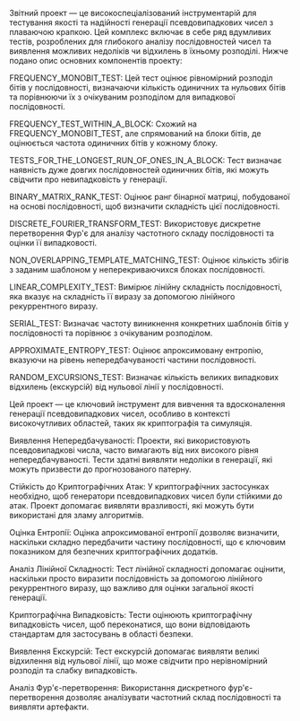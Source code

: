 Звітний проект — це високоспеціалізований інструментарій для тестування якості та надійності генерації псевдовипадкових чисел з плаваючою крапкою. Цей комплекс включає в себе ряд вдумливих тестів, розроблених для глибокого аналізу послідовностей чисел та виявлення можливих недоліків чи відхилень в їхньому розподілі. Нижче подано опис основних компонентів проекту:

FREQUENCY_MONOBIT_TEST:
Цей тест оцінює рівномірний розподіл бітів у послідовності, визначаючи кількість одиничних та нульових бітів та порівнюючи їх з очікуваним розподілом для випадкової послідовності.

FREQUENCY_TEST_WITHIN_A_BLOCK:
Схожий на FREQUENCY_MONOBIT_TEST, але спрямований на блоки бітів, де оцінюється частота одиничних бітів у кожному блоку.

TESTS_FOR_THE_LONGEST_RUN_OF_ONES_IN_A_BLOCK:
Тест визначає наявність дуже довгих послідовностей одиничних бітів, які можуть свідчити про невипадковість у генерації.

BINARY_MATRIX_RANK_TEST:
Оцінює ранг бінарної матриці, побудованої на основі послідовності, щоб визначити складність цієї послідовності.

DISCRETE_FOURIER_TRANSFORM_TEST:
Використовує дискретне перетворення Фур'є для аналізу частотного складу послідовності та оцінки її випадковості.

NON_OVERLAPPING_TEMPLATE_MATCHING_TEST:
Оцінює кількість збігів з заданим шаблоном у неперекриваючихся блоках послідовності.

LINEAR_COMPLEXITY_TEST:
Вимірює лінійну складність послідовності, яка вказує на складність її виразу за допомогою лінійного рекуррентного виразу.

SERIAL_TEST:
Визначає частоту виникнення конкретних шаблонів бітів у послідовності та порівнює з очікуваним розподілом.

APPROXIMATE_ENTROPY_TEST:
Оцінює апроксимовану ентропію, вказуючи на рівень непередбачуваності частини послідовності.

RANDOM_EXCURSIONS_TEST:
Визначає кількість великих випадкових відхилень (екскурсій) від нульової лінії у послідовності.

Цей проект — це ключовий інструмент для вивчення та вдосконалення генерації псевдовипадкових чисел, особливо в контексті високочутливих областей, таких як криптографія та симуляція.

Виявлення Непередбачуваності:
Проекти, які використовують псевдовипадкові числа, часто вимагають від них високого рівня непередбачуваності. Тести здатні виявляти недоліки в генерації, які можуть призвести до прогнозованого патерну.

Стійкість до Криптографічних Атак:
У криптографічних застосунках необхідно, щоб генератори псевдовипадкових чисел були стійкими до атак. Проект допомагає виявляти вразливості, які можуть бути використані для зламу алгоритмів.

Оцінка Ентропії:
Оцінка апроксимованої ентропії дозволяє визначити, наскільки складно передбачити частину послідовності, що є ключовим показником для безпечних криптографічних додатків.

Аналіз Лінійної Складності:
Тест лінійної складності допомагає оцінити, наскільки просто виразити послідовність за допомогою лінійного рекуррентного виразу, що важливо для оцінки загальної якості генерації.

Криптографічна Випадковість:
Тести оцінюють криптографічну випадковість чисел, щоб переконатися, що вони відповідають стандартам для застосувань в області безпеки.

Виявлення Екскурсій:
Тест екскурсій допомагає виявляти великі відхилення від нульової лінії, що може свідчити про нерівномірний розподіл та слабку випадковість.

Аналіз Фур'є-перетворення:
Використання дискретного фур'є-перетворення дозволяє аналізувати частотний склад послідовності та виявляти артефакти.